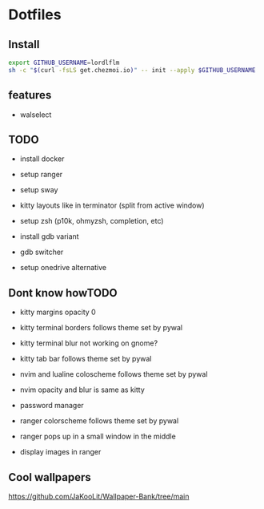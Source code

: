 # Dotfiles
## Install 
```bash
export GITHUB_USERNAME=lordlflm
sh -c "$(curl -fsLS get.chezmoi.io)" -- init --apply $GITHUB_USERNAME
```

## features
- walselect

## TODO
- install docker
- setup ranger

- setup sway

- kitty layouts like in terminator (split from active window)

- setup zsh (p10k, ohmyzsh, completion, etc)
- install gdb variant
- gdb switcher

- setup onedrive alternative

## Dont know howTODO
- kitty margins opacity 0
- kitty terminal borders follows theme set by pywal
- kitty terminal blur not working on gnome?
- kitty tab bar follows theme set by pywal

- nvim and lualine coloscheme follows theme set by pywal
- nvim opacity and blur is same as kitty

- password manager

- ranger colorscheme follows theme set by pywal
- ranger pops up in a small window in the middle
- display images in ranger

## Cool wallpapers
https://github.com/JaKooLit/Wallpaper-Bank/tree/main
